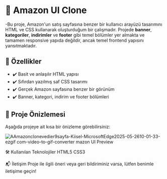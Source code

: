 # 🛒 Amazon UI Clone
-Bu proje, Amazon'un satış sayfasına benzer bir kullanıcı arayüzü tasarımını HTML ve CSS kullanarak oluşturduğum bir çalışmadır. Projede **banner**, **kategoriler**, **indirimler** ve **footer** gibi temel bölümler yer almakta ve tamamen responsive yapıda değildir, ancak temel frontend yapısını yansıtmaktadır.

## 🎯 Özellikler

- ✔️ Basit ve anlaşılır HTML yapısı  
- ✔️ Sıfırdan yazılmış saf CSS tasarımı  
- ✔️ Gerçek Amazon sayfasına benzer bir görünüm  
- ✔️ Banner, kategori, indirim ve footer bölümleri  
## 🎥 Proje Önizlemesi

Aşağıda projeye ait kısa bir önizleme görebilirsiniz:

![A![Amazonclonevedier9sayfa-Kiisel-MicrosoftEdge2025-05-2610-01-33-ezgif com-video-to-gif-converter](https://github.com/user-attachments/assets/9100f3a4-fd18-48bb-a4aa-b4665eb7a836)
mazon UI Preview](preview.gif)

🛠️ Kullanılan Teknolojiler
HTML5
CSS3

📬 İletişim
Proje ile ilgili öneri veya geri bildiriminiz varsa, lütfen benimle iletişime geçin!



